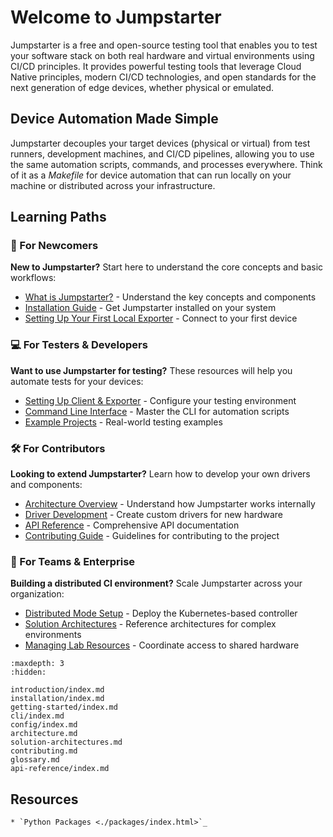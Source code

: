 # Welcome to Jumpstarter

Jumpstarter is a free and open-source testing tool that enables you to test your software stack on both real hardware and virtual environments using CI/CD principles. It provides powerful testing tools that leverage Cloud Native principles, modern CI/CD technologies, and open standards for the next generation of edge devices, whether physical or emulated.

## Device Automation Made Simple

Jumpstarter decouples your target devices (physical or virtual) from test runners, development machines, and CI/CD pipelines, allowing you to use the same automation scripts, commands, and processes everywhere. Think of it as a *Makefile* for device automation that can run locally on your machine or distributed across your infrastructure.

## Learning Paths

### 🔰 For Newcomers
**New to Jumpstarter?** Start here to understand the core concepts and basic workflows:
- [What is Jumpstarter?](introduction/what-is-jumpstarter.md) - Understand the key concepts and components
- [Installation Guide](installation/index.md) - Get Jumpstarter installed on your system
- [Setting Up Your First Local Exporter](getting-started/setup-local-exporter.md) - Connect to your first device

### 💻 For Testers & Developers
**Want to use Jumpstarter for testing?** These resources will help you automate tests for your devices:
- [Setting Up Client & Exporter](getting-started/setup-exporter-client.md) - Configure your testing environment
- [Command Line Interface](cli/index.md) - Master the CLI for automation scripts
- [Example Projects](https://github.com/jumpstarter-dev/jumpstarter/tree/main/examples) - Real-world testing examples

### 🛠️ For Contributors
**Looking to extend Jumpstarter?** Learn how to develop your own drivers and components:
- [Architecture Overview](architecture.md) - Understand how Jumpstarter works internally
- [Driver Development](introduction/drivers.md) - Create custom drivers for new hardware
- [API Reference](api-reference/index.md) - Comprehensive API documentation
- [Contributing Guide](contributing.md) - Guidelines for contributing to the project

### 🏢 For Teams & Enterprise
**Building a distributed CI environment?** Scale Jumpstarter across your organization:
- [Distributed Mode Setup](installation/service/index.md) - Deploy the Kubernetes-based controller
- [Solution Architectures](solution-architectures.md) - Reference architectures for complex environments
- [Managing Lab Resources](introduction/service.md) - Coordinate access to shared hardware

```{toctree}
:maxdepth: 3
:hidden:

introduction/index.md
installation/index.md
getting-started/index.md
cli/index.md
config/index.md
architecture.md
solution-architectures.md
contributing.md
glossary.md
api-reference/index.md
```

## Resources

```{eval-rst}
* `Python Packages <./packages/index.html>`_
```
